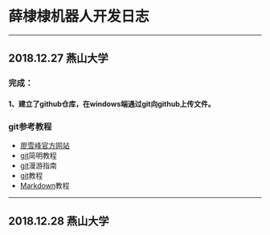 # 薛棣棣机器人开发日志
***
## 2018.12.27  燕山大学
### 完成：
#### 1、建立了github仓库，在windows端通过git向github上传文件。
### git参考教程
 * [廖雪峰官方网站](https://www.liaoxuefeng.com/wiki/0013739516305929606dd18361248578c67b8067c8c017b000)
 * [git](http://www.runoob.com/w3cnote/git-guide.html)简明教程
 * [git](https://github.com/phodal/github)漫游指南
 * [git](http://www.cnblogs.com/mike-mei/p/8013035.html)教程
 * [Markdown](https://blog.csdn.net/u014061630/article/details/81359144#00)教程
 ***
## 2018.12.28 燕山大学
